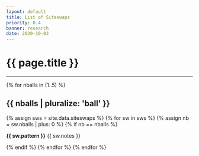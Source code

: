 ```yaml
---
layout: default
title: List of Siteswaps
priority: 0.4
banner: research
date: 2020-10-03
---
```


{{ page.title }}
=====
---

{% for nballs in (1..5) %}
## {{ nballs | pluralize: 'ball' }}
{% assign sws = site.data.siteswaps %}
{% for sw in sws %}
{% assign nb = sw.nballs | plus: 0 %}
{% if nb == nballs %}

**{{ sw.pattern }}** {{ sw.notes }}

{% endif %}
{% endfor %}
{% endfor %}

